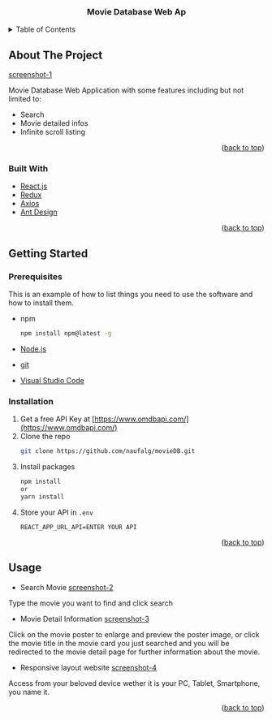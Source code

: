 <div id="top"></div>

<br />
<div align="center">
  <h3 align="center">Movie Database Web Ap</h3>
</div>

<!-- TABLE OF CONTENTS -->
<details>
  <summary>Table of Contents</summary>
  <ol>
    <li>
      <a href="#about-the-project">About The Project</a>
      <ul>
        <li><a href="#built-with">Built With</a></li>
      </ul>
    </li>
    <li>
      <a href="#getting-started">Getting Started</a>
      <ul>
        <li><a href="#prerequisites">Prerequisites</a></li>
        <li><a href="#installation">Installation</a></li>
      </ul>
    </li>
    <li><a href="#usage">Usage</a></li>
    
  </ol>
</details>

<!-- ABOUT THE PROJECT -->

## About The Project

[screenshot-1][screenshot-1]

Movie Database Web Application with some features including but not limited to:

- Search
- Movie detailed infos
- Infinite scroll listing

<p align="right">(<a href="#top">back to top</a>)</p>

### Built With

- [React.js](https://reactjs.org/)
- [Redux](https://redux.js.org/)
- [Axios](https://axios-http.com/docs/intro)
- [Ant Design](https://ant.design/)

<p align="right">(<a href="#top">back to top</a>)</p>

## Getting Started

### Prerequisites

This is an example of how to list things you need to use the software and how to install them.

- npm

  ```sh
  npm install npm@latest -g
  ```

- [Node.js](https://nodejs.org/en/)

- [git](https://git-scm.com/downloads)

- [Visual Studio Code](https://code.visualstudio.com/)

### Installation

1. Get a free API Key at [https://www.omdbapi.com/](https://www.omdbapi.com/)
2. Clone the repo
   ```sh
   git clone https://github.com/naufalg/movieDB.git
   ```
3. Install packages
   ```sh
   npm install
   or
   yarn install
   ```
4. Store your API in `.env`
   ```env
   REACT_APP_URL_API=ENTER YOUR API
   ```

<p align="right">(<a href="#top">back to top</a>)</p>

<!-- USAGE EXAMPLES -->

## Usage

- Search Movie
  [screenshot-2][screenshot-2]

Type the movie you want to find and click search

- Movie Detail Information
  [screenshot-3][screenshot-3]

Click on the movie poster to enlarge and preview the poster image, or click the movie title in the movie card you just searched and you will be redirected to the movie detail page for further information about the movie.

- Responsive layout website
  [screenshot-4][screenshot-4]

Access from your beloved device wether it is your PC, Tablet, Smartphone, you name it.

<p align="right">(<a href="#top">back to top</a>)</p>

[screenshot-1]: images/screenshot-1.jpg
[screenshot-2]: images/screenshot-2.jpg
[screenshot-3]: images/screenshot-3.jpg
[screenshot-4]: images/screenshot-4.png
